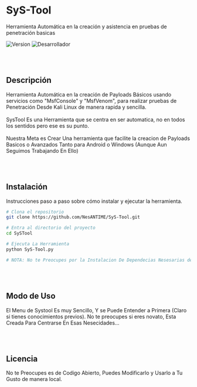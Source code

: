 # SyS-Tool
Herramienta Automática en la creación y asistencia en pruebas de penetración basicas

![Version](https://img.shields.io/badge/version-3.0-blue)
![Desarrollador](https://img.shields.io/badge/NesAnTime-green)

<br></br>
## Descripción

Herramienta Automática en la creación de Payloads Básicos usando servicios como "MsfConsole" y "MsfVenom", para realizar pruebas de Penetración Desde Kali Linux de manera rapida y sencilla.
<br></br>
SysTool Es una Herramienta que se centra en ser automatica, no en todos los sentidos pero ese es su punto. 
<br></br>
Nuestra Meta es Crear Una herramienta que facilite la creacion de Payloads Basicos o Avanzados Tanto para Android o Windows (Aunque Aun Seguimos Trabajando En Ello) 

<br></br>
## Instalación

Instrucciones paso a paso sobre cómo instalar y ejecutar la herramienta.

```bash
# Clona el repositorio
git clone https://github.com/NesANTIME/SyS-Tool.git

# Entra al directorio del proyecto
cd SySTool

# Ejecuta La Herramienta
python SyS-Tool.py

# NOTA: No te Preocupes por la Instalacion De Dependecias Nesesarias de antemano, SyStool Las Instala Por Ti.
```
<br></br>
## Modo de Uso
El Menu de Systool Es muy Sencillo, Y se Puede Entender a Primera (Claro si tienes conocimientos previos). No te preocupes si eres novato, Esta Creada Para Centrarse En Esas Nesecidades...

<br></br>
## Licencia
No te Preocupes es de Codigo Abierto, Puedes Modificarlo y Usarlo a Tu Gusto de manera local.
<br></br>
